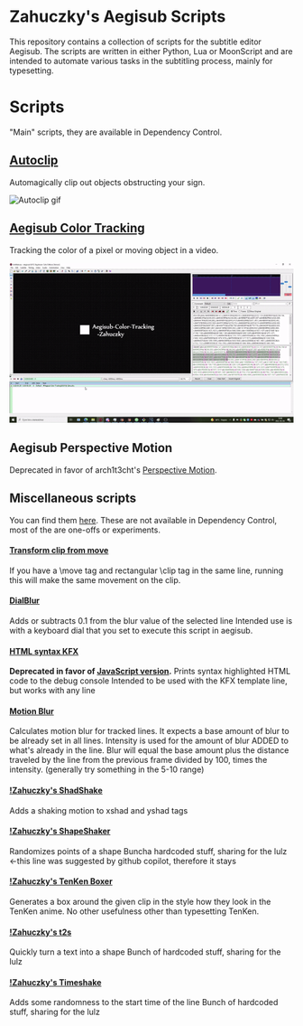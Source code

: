 # Zahuczky's Aegisub Scripts
This repository contains a collection of scripts for the subtitle editor Aegisub. The scripts are written in either Python, Lua or MoonScript and are intended to automate various tasks in the subtitling process, mainly for typesetting.

# Scripts 
"Main" scripts, they are available in Dependency Control.
## [Autoclip](/autoclip)
Automagically clip out objects obstructing your sign.

![Autoclip gif](/misc/autoclip.gif)


## [Aegisub Color Tracking](/macros/aegi-color-track)

Tracking the color of a pixel or moving object in a video.

![Color Tracking gif](/misc/colortrack.gif)


## Aegisub Perspective Motion

Deprecated in favor of arch1t3cht's [Perspective Motion](https://github.com/TypesettingTools/arch1t3cht-Aegisub-Scripts?tab=readme-ov-file#perspectivemotion).

## Miscellaneous scripts

You can find them [here](/miscellaneous_scripts).
These are not available in Dependency Control, most of the are one-offs or experiments.

#### [Transform clip from move](/miscellaneous_scripts/zah.clipmove.lua)
If you have a \move tag and rectangular \clip tag in the same line, running this will make the same movement on the clip.

#### [DialBlur](/miscellaneous_scripts/zah.dialblur.lua)
Adds or subtracts 0.1 from the blur value of the selected line
Intended use is with a keyboard dial that you set to execute this script in aegisub. 

#### [HTML syntax KFX](/miscellaneous_scripts/zah.html_syntax.lua)
**Deprecated in favor of [JavaScript version](https://github.com/Zahuczky/zahuczkys-kfx-guide/blob/main/tools/assSyntax.js).**
Prints syntax highlighted HTML code to the debug console
Intended to be used with the KFX template line, but works with any line

#### [Motion Blur](/miscellaneous_scripts/zah.motionblur.lua)
Calculates motion blur for tracked lines.
It expects a base amount of blur to be already set in all lines.
Intensity is used for the amount of blur ADDED to what's already in the line.
Blur will equal the base amount plus the distance traveled by the line from the previous frame divided by 100, times the intensity. 
(generally try something in the 5-10 range)

#### [!Zahuczky's ShadShake](/miscellaneous_scripts/zah.shadshake.lua)
Adds a shaking motion to xshad and yshad tags

#### [!Zahuczky's ShapeShaker](/miscellaneous_scripts/zah.shapeshaker.lua)
Randomizes points of a shape
Buncha hardcoded stuff, sharing for the lulz  <-this line was suggested by github copilot, therefore it stays

#### [!Zahuczky's TenKen Boxer](/miscellaneous_scripts/zah.tenkenbox.lua)
Generates a box around the given clip in the style how they look in the TenKen anime.
No other usefulness other than typesetting TenKen.

#### [!Zahuczky's t2s](/miscellaneous_scripts/zah.textshape.lua)
Quickly turn a text into a shape
Bunch of hardcoded stuff, sharing for the lulz

#### [!Zahuczky's Timeshake](/miscellaneous_scripts/zah.timeshake.lua)
Adds some randomness to the start time of the line
Bunch of hardcoded stuff, sharing for the lulz

